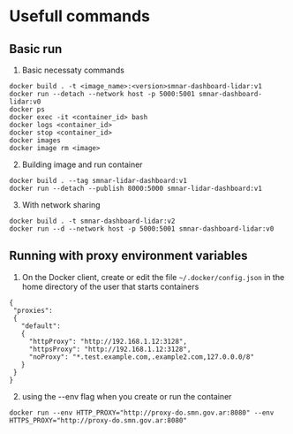 # Usefull commands

## Basic run

1. Basic necessaty commands

```
docker build . -t <image_name>:<version>smnar-dashboard-lidar:v1
docker run --detach --network host -p 5000:5001 smnar-dashboard-lidar:v0
docker ps
docker exec -it <container_id> bash
docker logs <container_id>
docker stop <container_id>
docker images
docker image rm <image>
```

2. Building image and run container

```
docker build . --tag smnar-lidar-dashboard:v1
docker run --detach --publish 8000:5000 smnar-lidar-dashboard:v1
```
3. With network sharing

```
docker build . -t smnar-dashboard-lidar:v2
docker run --d --network host -p 5000:5001 smnar-dashboard-lidar:v0
```

## Running with proxy environment variables


1. On the Docker client, create or edit the file `~/.docker/config.json` in the home directory of the user that starts containers

```
{
 "proxies":
 {
   "default":
   {
     "httpProxy": "http://192.168.1.12:3128",
     "httpsProxy": "http://192.168.1.12:3128",
     "noProxy": "*.test.example.com,.example2.com,127.0.0.0/8"
   }
 }
}
```

2. using the --env flag when you create or run the container

```
docker run --env HTTP_PROXY="http://proxy-do.smn.gov.ar:8080" --env HTTPS_PROXY="http://proxy-do.smn.gov.ar:8080"
```